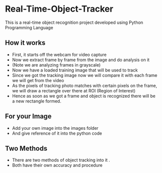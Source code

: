 # Real-Time-Object-Tracker
This is a real-time object recognition project developed using Python Programming Language 

## How it works
* First, it starts off the webcam for video capture
* Now we extract frame by frame from the image and do analysis on it
* (Note we are analyzing frames in grayscale)
* Now we have a loaded training image that will be used to track
* Since we got the tracking image now we will compare it with each frame we will get from the video
* As the pixels of tracking photo matches with certain pixels on the frame, we will draw a rectangle over there at ROI (Region of Interest)
* Hence as soon as we got a frame and object is recognized there will be a new rectangle formed.

## For your Image
* Add your own image into the images folder
* And give reference of it into the python code

## Two Methods
* There are two methods of object tracking into it .
* Both have their own accuracy and procedure
